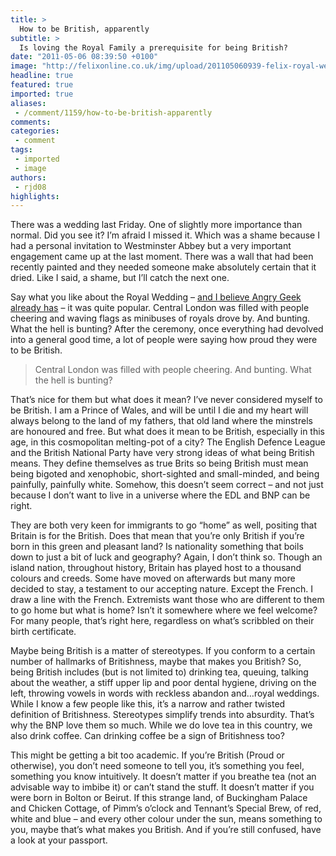 ```yaml
---
title: >
  How to be British, apparently
subtitle: >
  Is loving the Royal Family a prerequisite for being British?
date: "2011-05-06 08:39:50 +0100"
image: "http://felixonline.co.uk/img/upload/201105060939-felix-royal-wedding-london.jpeg"
headline: true
featured: true
imported: true
aliases:
 - /comment/1159/how-to-be-british-apparently
comments:
categories:
 - comment
tags:
 - imported
 - image
authors:
 - rjd08
highlights:
---
```


There was a wedding last Friday. One of slightly more importance than normal. Did you see it?
 I’m afraid I missed it. Which was a shame because I had a personal invitation to Westminster Abbey but a very important engagement came up at the last moment. There was a wall that had been recently painted and they needed someone make absolutely certain that it dried. Like I said, a shame, but I’ll catch the next one.

Say what you like about the Royal Wedding – [and I believe Angry Geek already has](http://felixonline.co.uk/comment/1135/i-dont-hate-the-royals-i-just-dont-care/) – it was quite popular. Central London was filled with people cheering and waving flags as minibuses of royals drove by. And bunting. What the hell is bunting? After the ceremony, once everything had devolved into a general good time, a lot of people were saying how proud they were to be British.

> Central London was filled with people cheering. And bunting. What the hell is bunting?

That’s nice for them but what does it mean? I’ve never considered myself to be British. I am a Prince of Wales, and will be until I die and my heart will always belong to the land of my fathers, that old land where the minstrels are honoured and free. But what does it mean to be British, especially in this age, in this cosmopolitan melting-pot of a city? The English Defence League and the British National Party have very strong ideas of what being British means. They define themselves as true Brits so being British must mean being bigoted and xenophobic, short-sighted and small-minded, and being painfully, painfully white. Somehow, this doesn’t seem correct – and not just because I don’t want to live in a universe where the EDL and BNP can be right.

They are both very keen for immigrants to go “home” as well, positing that Britain is for the British. Does that mean that you’re only British if you’re born in this green and pleasant land? Is nationality something that boils down to just a bit of luck and geography? Again, I don’t think so. Though an island nation, throughout history, Britain has played host to a thousand colours and creeds. Some have moved on afterwards but many more decided to stay, a testament to our accepting nature. Except the French. I draw a line with the French. Extremists want those who are different to them to go home but what is home? Isn’t it somewhere where we feel welcome? For many people, that’s right here, regardless on what’s scribbled on their birth certificate.

Maybe being British is a matter of stereotypes. If you conform to a certain number of hallmarks of Britishness, maybe that makes you British? So, being British includes (but is not limited to) drinking tea, queuing, talking about the weather, a stiff upper lip and poor dental hygiene, driving on the left, throwing vowels in words with reckless abandon and…royal weddings. While I know a few people like this, it’s a narrow and rather twisted definition of Britishness. Stereotypes simplify trends into absurdity. That’s why the BNP love them so much. While we do love tea in this country, we also drink coffee. Can drinking coffee be a sign of Britishness too?

This might be getting a bit too academic. If you’re British (Proud or otherwise), you don’t need someone to tell you, it’s something you feel, something you know intuitively. It doesn’t matter if you breathe tea (not an advisable way to imbibe it) or can’t stand the stuff. It doesn’t matter if you were born in Bolton or Beirut. If this strange land, of Buckingham Palace and Chicken Cottage, of Pimm’s o’clock and Tennant’s Special Brew, of red, white and blue – and every other colour under the sun, means something to you, maybe that’s what makes you British.
 And if you’re still confused, have a look at your passport.
